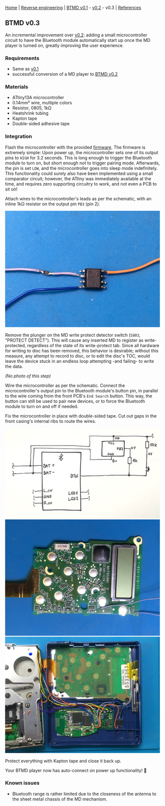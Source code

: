 [Home](readme.md) |
[Reverse engineering](re.md) |
[BTMD v0.1](v0.1.md) -
[v0.2](v0.2.md) -
v0.3 |
[References](refs.md)

## BTMD v0.3

An incremental improvement over [v0.2](v0.2.md): adding a small microcontroller circuit to have the Bluetooth module automatically start up once the MD player is turned on, greatly improving the user experience.

### Requirements

- Same as [v0.1](v0.1.md)
- successful conversion of a MD player to [BTMD v0.2](v0.2.md)

### Materials

- ATtiny13A microcontroller
- 0.14mm² wire, multiple colors
- Resistor, 0805, 1kΩ
- Heatshrink tubing
- Kapton tape
- Double-sided adhesive tape

### Integration

Flash the microcontroller with the provided [firmware](../firmware/main.hex). The firmware is extremely simple: Upon power up, the microcontroller sets one of its output pins to `HIGH` for 3.2 seconds. This is long enough to trigger the Bluetooth module to turn on, but short enough not to trigger pairing mode. Afterwards, the pin is set `LOW`, and the microcontroller goes into sleep mode indefinitely. This functionality could surely also have been implemented using a small comparator circuit; however, the ATtiny was immediately available at the time, and requires zero supporting circuitry to work, and not even a PCB to sit on!

Attach wires to the microcontroller's leads as per the schematic, with an inline 1kΩ resistor on the output pin `PB3` (pin 2).

![](img/v0.3/IMG_5558.jpeg)

Remove the plunger on the MD write protect detector switch (`S803`, "PROTECT DETECT"). This will cause any inserted MD to register as write-protected, regardless of the state of its write-protect tab. Since all hardware for writing to disc has been removed, this behavior is desirable; without this measure, any attempt to record to disc, or to edit the disc's TOC, would leave the device stuck in an endless loop attempting -and failing- to write the data.

*(No photo of this step)*

Wire the microcontroller as per the schematic. Connect the microcontroller's output pin to the Bluetooth module's button pin, in parallel to the wire coming from the front PCB's `End Search` button. This way, the button can still be used to pair new devices, or to force the Bluetooth module to turn on and off if needed.

Fix the microcontroller in place with double-sided tape. Cut out gaps in the front casing's internal ribs to route the wires.

![](img/v0.3/IMG_0772.jpeg)
![](img/v0.3/IMG_5555.jpeg)
![](img/v0.3/IMG_5560.jpeg)

Protect everything with Kapton tape and close it back up.

Your BTMD player now has auto-connect on power up functionality! :tada:

### Known issues

- Bluetooth range is rather limited due to the closeness of the antenna to the sheet metal chassis of the MD mechanism.
